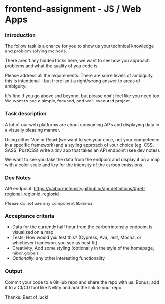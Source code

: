 # frontend-assignment - JS / Web Apps

### Introduction
The follow task is a chance for you to show us your technical knowledge and problem solving methods.

There aren't any hidden tricks here, we want to see how you approach problems and what the quality of you code is.

Please address all the requirements. There are some levels of ambiguity, this is intentional - but there isn't a right/wrong answer to areas of ambiguity.

It's fine if you go above and beyond, but please don't feel like you need too. We want to see a simple, focused, and well-executed project.

### Task description
A lot of our web platforms are about consuming APIs and displaying data in a visually pleasing manner.

Using either Vue or React (we want to see your code, not your competence in a specific framework) and a styling approach of your choice (eg. CSS, SASS, PostCSS) write a tiny app that takes an API endpoint (see dev notes).

We want to see you take the data from the endpoint and display it on a map with a color scale and key for the intensity of the carbon emissions.

### Dev Notes
API endpoint: https://carbon-intensity.github.io/api-definitions/#get-regional-regionid-regionid

Please do *not* use any component libraries.

### Acceptance criteria
- Data for the currently half hour from the carbon intensity endpoint is visualized on a map
- Tests; How would you test this? (Cypress, Ava, Jest, Mocha, or whichever framework you see as best fit)
- Creativity; Add some styling (optionally in the style of the homepage, hiber.global)
- *Optionally*; any other interesting functionality

### Output
Commit your code to a GitHub repo and share the repo with us.
Bonus; add it to a CI/CD tool like Netlify and add the link to your repo.

Thanks. Best of luck!
